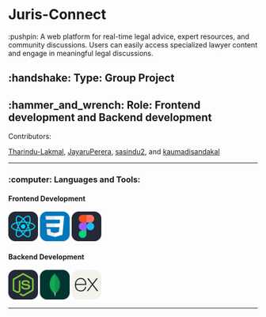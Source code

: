 <h1>Juris-Connect</h1>

<p>:pushpin: A web platform for real-time legal advice, expert resources, and community discussions. Users can easily access specialized lawyer content and engage in meaningful legal discussions.</p>

<h2>:handshake: Type: Group Project</h2>
<h2>:hammer_and_wrench: Role: Frontend development and Backend development</h2>
<p>Contributors: </p>

[Tharindu-Lakmal](https://github.com/Tharindu-Lakmal), [JayaruPerera](https://github.com/JayaruPerera), [sasindu2](https://github.com/sasindu2), and [kaumadisandakal](https://github.com/kaumadisandakal)

---

<h3>:computer: Languages and Tools:</h3>
<p align = "left">
  <h4 align = "left">Frontend Development</h4>
  <p align = "left">
    <img src="https://github.com/Tharindu-Lakmal/Tharindu-Lakmal/blob/main/icons/React-Dark.svg" alt="react" width="60" height="60"/> 
    <img src="https://github.com/Tharindu-Lakmal/Tharindu-Lakmal/blob/main/icons/CSS.svg" alt="css3" width="60" height="60"/>
    <img src="https://github.com/Tharindu-Lakmal/Tharindu-Lakmal/blob/main/icons/Figma-Dark.svg" alt="Figma" width="60" height="60"/>
  </p>
  <h4 align = "left">Backend Development</h4>
  <p align = "left">
    <img src="https://github.com/Tharindu-Lakmal/Tharindu-Lakmal/blob/main/icons/NodeJS-Dark.svg" alt="nodejs" width="60" height="60"/> 
    <img src="https://github.com/Tharindu-Lakmal/Tharindu-Lakmal/blob/main/icons/MongoDB.svg" alt="mongodb" width="60" height="60"/> 
    <img src="https://github.com/Tharindu-Lakmal/Tharindu-Lakmal/blob/main/icons/ExpressJS-Light.svg" alt="ExpressJS" width="60" height="60"/> 
  </p> 
</p>

---
